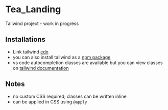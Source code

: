 # Tea_Landing
Tailwind project - work in progress

## Installations
- Link tailwind [cdn](https://cdnjs.com/libraries/tailwindcss)
- you can also install tailwind as a [npm package](https://tailwindcss.com/)
- vs code autocompletion classes are available but you can view classes on [tailwind documentation](https://tailwindcss.com/docs)

## Notes
- no custom CSS required; classes can be written inline
- can be applied in CSS using ```@apply```
